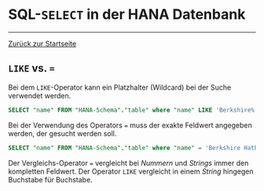 # SQL-`SELECT` in der HANA Datenbank
---

[Zurück zur Startseite](https://wolfgangzeller.github.io/ABAP-for-SAP-BW/)

## `LIKE` vs. `=`
Bei dem `LIKE`-Operator kann ein Platzhalter (Wildcard) bei der Suche verwendet werden.
```sql
SELECT "name" FROM "HANA-Schema"."table" where "name" LIKE 'Berkshire%' LIMIT 1000
```

Bei der Verwendung des Operators `=` muss der exakte Feldwert angegeben werden, der gesucht werden soll. 
```sql
SELECT "name" FROM "HANA-Schema"."table" where "name" = 'Berkshire Hathaway' LIMIT 1000
```

Der Vergleichs-Operator `=` vergleicht bei *Nummern* und *Strings* immer den kompletten Feldwert. Der Operator `LIKE` vergleicht in einem *String* hingegen Buchstabe für Buchstabe.
